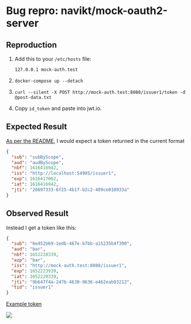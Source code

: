 # Bug repro: navikt/mock-oauth2-server

## Reproduction

1. Add this to your `/etc/hosts` file:
    ```
    127.0.0.1 mock-auth.test
    ```

2. `docker-compose up --detach`
3. `curl --silent -X POST http://mock-auth.test:8080/issuer1/token -d @post-data.txt`
4. Copy `id_token` and paste into jwt.io.

## Expected Result

[As per the README][readme-ref], I would expect a token returned in the current format

```json
{
  "sub": "subByScope",
  "aud": "audByScope",
  "nbf": 1616416942,
  "iss": "http://localhost:54905/issuer1",
  "exp": 1616417062,
  "iat": 1616416942,
  "jti": "28697333-6f25-4b1f-b2c2-409ce010933a"
}
```

## Observed Result

Instead I get a token like this:

```json
{
  "sub": "6e452b69-1edb-467e-b7bb-a15235b4f390",
  "aud": "bar",
  "nbf": 1652220339,
  "azp": "bar",
  "iss": "http://mock-auth.test:8080/issuer1",
  "exp": 1652223939,
  "iat": 1652220339,
  "jti": "9b647f4a-247b-4630-9636-e462eab93212",
  "tid": "issuer1"
}
```

[Example token][example-token]

![](https://i.imgur.com/J7Z2eza.png)


   [example-token]: https://jwt.io/?token=eyJraWQiOiJpc3N1ZXIxIiwidHlwIjoiSldUIiwiYWxnIjoiUlMyNTYifQ.eyJzdWIiOiI2ZTQ1MmI2OS0xZWRiLTQ2N2UtYjdiYi1hMTUyMzViNGYzOTAiLCJhdWQiOiJiYXIiLCJuYmYiOjE2NTIyMjAzMzksImF6cCI6ImJhciIsImlzcyI6Imh0dHA6XC9cL21vY2stYXV0aC50ZXN0OjgwODBcL2lzc3VlcjEiLCJleHAiOjE2NTIyMjM5MzksImlhdCI6MTY1MjIyMDMzOSwianRpIjoiOWI2NDdmNGEtMjQ3Yi00NjMwLTk2MzYtZTQ2MmVhYjkzMjEyIiwidGlkIjoiaXNzdWVyMSJ9.agzy9GMhidf_pbkbJm5pYYPgPMVdtCMzraDtieL298bAzPChILYXhs9KW_eV7jTAv6cEGBUM_ijRAR5w6fPmUBY1gWoPcBQdvRRgTssnEWpXl8riuBJS1z_IIdCXCu5jZ27x-fqxr5W4FmcNaM2vbv0p6ytpO0P36gqiHlODVgZEHGhPWOz1oWayHzZumQrjxsVN3SHkaCyh3c6rW2VB44w6TKxltLAZbtL_-pmaH5cRqJX9KXtwbd92v3AfWqhFnfP7xbEiKAzxPDNnZypyy2crxukKRy3s7CfSMUaBHFm6lYI2Wp34mRUwtGU0btncxWn4kvAICqQlZM52xg8CGg
   [readme-ref]: https://github.com/navikt/mock-oauth2-server#:~:text=return%20a%20token%20response%20containing%20a%20token%20with%20the%20following%20claims
